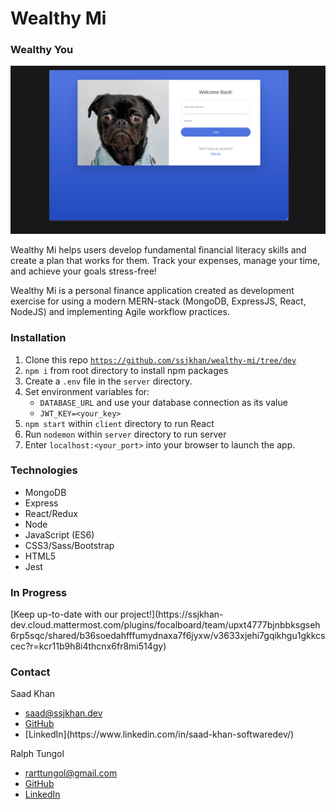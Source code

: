 # Wealthy Mi

### Wealthy You

![](https://raw.githubusercontent.com/ssjkhan/wealthy-mi/main/images/Jan18-Capture1.gif)

Wealthy Mi helps users develop fundamental financial literacy skills and create
a plan that works for them. Track your expenses, manage your time, and achieve
your goals stress-free!

Wealthy Mi is a personal finance application created as development exercise for
using a modern MERN-stack (MongoDB, ExpressJS, React, NodeJS) and implementing
Agile workflow practices.

<!-- ### Pages -->

<!-- #### Dashboard
<screenshots of Dashboard>

#### My Expenses
<screenshots of My Expenses Page>

#### My Goals
<screenshots of My Goals Page> -->

### Installation

1. Clone this repo <code>https://github.com/ssjkhan/wealthy-mi/tree/dev</code>
2. <code>npm i</code> from root directory to install npm packages
3. Create a <code>.env</code> file in the <code>server</code> directory.
4. Set environment variables for:
   - <code>DATABASE_URL</code> and use your database connection as its value
   - <code>JWT_KEY=<your_key></code>
5. <code>npm start</code> within <code>client</code> directory to run React
6. Run <code>nodemon</code> within <code>server</code> directory to run server
7. Enter <code>localhost:<your_port></code> into your browser to launch the app.

### Technologies

- MongoDB
- Express
- React/Redux
- Node
- JavaScript (ES6)
- CSS3/Sass/Bootstrap
- HTML5
- Jest

### In Progress

<a target="_blank">
[Keep up-to-date with our project!](https://ssjkhan-dev.cloud.mattermost.com/plugins/focalboard/team/upxt4777bjnbbksgseh6rp5sqc/shared/b36soedahfffumydnaxa7f6jyxw/v3633xjehi7gqikhgu1gkkcscec?r=kcr11b9h8i4thcnx6fr8mi514gy)</a>

### Contact

Saad Khan

- [saad@ssjkhan.dev](saad@ssjkhan.dev)
- <a target="_blank"> [GitHub](https://github.com/ssjkhan)</a>
- <a target="_blank">
  [LinkedIn](https://www.linkedin.com/in/saad-khan-softwaredev/)</a>

Ralph Tungol

- [rarttungol@gmail.com](rarttungol@gmail.com)
- <a target="_blank"> [GitHub](https://github.com/tungolra)</a>
- <a target="_blank"> [LinkedIn](https://www.linkedin.com/in/ralph-tungol/)</a>
